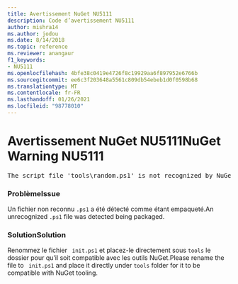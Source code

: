 ```yaml
---
title: Avertissement NuGet NU5111
description: Code d’avertissement NU5111
author: mishra14
ms.author: jodou
ms.date: 8/14/2018
ms.topic: reference
ms.reviewer: anangaur
f1_keywords:
- NU5111
ms.openlocfilehash: 4bfe38c0419e4726f8c19929aa6f897952e6766b
ms.sourcegitcommit: ee6c3f203648a5561c809db54ebeb1d0f0598b68
ms.translationtype: MT
ms.contentlocale: fr-FR
ms.lasthandoff: 01/26/2021
ms.locfileid: "98778010"
---
```

# <a name="nuget-warning-nu5111"></a><span data-ttu-id="a19ce-103">Avertissement NuGet NU5111</span><span class="sxs-lookup"><span data-stu-id="a19ce-103">NuGet Warning NU5111</span></span>
<pre>The script file 'tools\random.ps1' is not recognized by NuGet and hence will not be executed during installation of this package. Rename it to install.ps1, uninstall.ps1 or init.ps1 and place it directly under 'tools'.</pre>

### <a name="issue"></a><span data-ttu-id="a19ce-104">Problème</span><span class="sxs-lookup"><span data-stu-id="a19ce-104">Issue</span></span>

<span data-ttu-id="a19ce-105">Un fichier non reconnu `.ps1` a été détecté comme étant empaqueté.</span><span class="sxs-lookup"><span data-stu-id="a19ce-105">An unrecognized `.ps1` file was detected being packaged.</span></span>


### <a name="solution"></a><span data-ttu-id="a19ce-106">Solution</span><span class="sxs-lookup"><span data-stu-id="a19ce-106">Solution</span></span>

<span data-ttu-id="a19ce-107">Renommez le fichier ` init.ps1` et placez-le directement sous `tools` le dossier pour qu’il soit compatible avec les outils NuGet.</span><span class="sxs-lookup"><span data-stu-id="a19ce-107">Please rename the file to ` init.ps1` and place it directly under `tools` folder for it to be compatible with NuGet tooling.</span></span>

